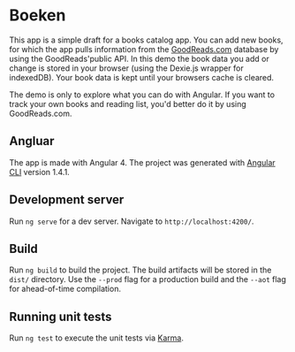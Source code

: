 # Boeken

This app is a simple draft for a books catalog app. You can add new books, for which the app pulls information from the [GoodReads.com](https://www.goodreads.com) database by using the GoodReads'public API. In this demo the book data you add or change is stored in your browser (using the Dexie.js wrapper for indexedDB). Your book data is kept until your browsers cache is cleared.

The demo is only to explore what you can do with Angular. If you want to track your own books and reading list, you'd better do it by using GoodReads.com.

## Angluar 

The app is made with Angular 4. The project was generated with [Angular CLI](https://github.com/angular/angular-cli) version 1.4.1.

## Development server

Run `ng serve` for a dev server. Navigate to `http://localhost:4200/`.

## Build

Run `ng build` to build the project. The build artifacts will be stored in the `dist/` directory. Use the `--prod` flag for a production build and the `--aot` flag for ahead-of-time compilation.

## Running unit tests

Run `ng test` to execute the unit tests via [Karma](https://karma-runner.github.io).
